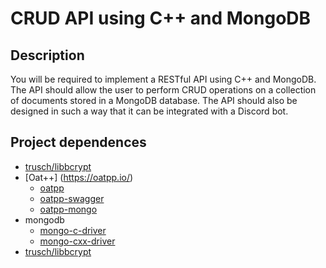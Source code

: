 
# CRUD API using C++ and MongoDB
## Description
You will be required to implement a RESTful API using C++ and MongoDB. The API should allow the user to perform CRUD operations on a collection of documents stored in a MongoDB database. The API should also be designed in such a way that it can be integrated with a Discord bot.


## Project dependences
* [trusch/libbcrypt](https://github.com/trusch/libbcrypt) 
* [Oat++] (https://oatpp.io/)
  * [oatpp](https://github.com/oatpp/oatpp)
  * [oatpp-swagger](https://github.com/oatpp/oatpp-swagger)
  * [oatpp-mongo](https://github.com/oatpp/oatpp-mongo)
* mongodb
  * [mongo-c-driver](https://github.com/mongodb/mongo-c-driver)
  * [mongo-cxx-driver](https://github.com/mongodb/mongo-cxx-driver)
* [trusch/libbcrypt](https://github.com/trusch/libbcrypt) 
